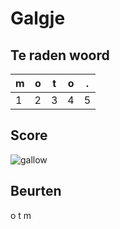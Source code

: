 # Galgje

## Te raden woord

|m|o|t|o|.|
|-|-|-|-|-|
|1|2|3|4|5|

## Score
![gallow](./images/1.png)

## Beurten

o
t
m